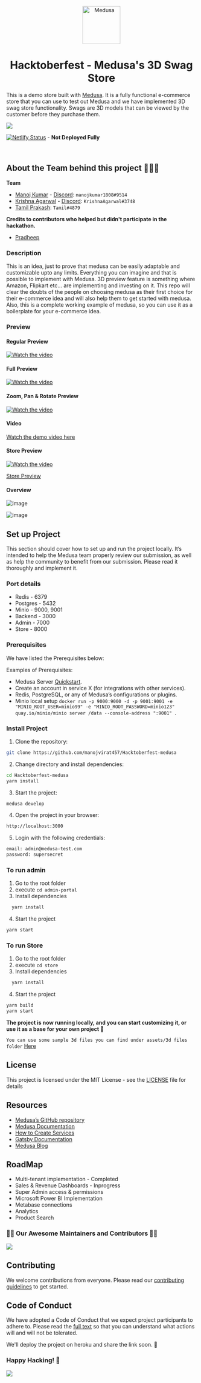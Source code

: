 <p align="center"> 
  <a href="https://www.medusa-commerce.com"> 
    <img alt="Medusa" src="https://user-images.githubusercontent.com/7554214/153162406-bf8fd16f-aa98-4604-b87b-e13ab4baf604.png" width="100" />
  </a>
</p>
<h1 align="center">
Hacktoberfest - Medusa's 3D Swag Store
</h1>

<p align="center">

This is a demo store built with [Medusa](https://www.medusajs.com). It is a fully functional e-commerce store that you can use to test out Medusa and we have implemented 3D swag store functionality. Swags are 3D models that can be viewed by the customer before they purchase them.
</p>

<img src= "assets/Cover.png">

<br>

[![Netlify Status](https://api.netlify.com/api/v1/badges/6ca08976-104d-49d1-b1fb-2381b61ac51c/deploy-status)](https://app.netlify.com/sites/medusa-hackathon/deploys) - **Not Deployed Fully**

<br>

## About the Team behind this project 👨🏻‍💻

**Team**

- [Manoj Kumar](https://github.com/manojvirat457) - [Discord](https://discordapp.com/users/930392488643031050): `manojkumar1808#9514`
- [Krishna Agarwal](https://github.com/MrKrishnaAgarwal) - [Discord](https://discordapp.com/users/983949353171447838): `KrishnaAgarwal#3748`
- [Tamil Prakash](https://github.com/TamilPrakash-S): `Tamil#4879`

**Credits to contributors who helped but didn't participate in the hackathon.**

- [Pradheep](https://github.com/iamdheep)


### Description

This is an idea, just to prove that medusa can be easily adaptable and customizable upto any limits. Everything you can imagine and that is possible to implement with Medusa. 3D preview feature is something where Amazon, Flipkart etc... are implementing and investing on it. This repo will clear the doubts of the people on choosing medusa as their first choice for their e-commerce idea and will also help them to get started with medusa.
Also, this is a complete working example of medusa, so you can use it as a boilerplate for your e-commerce idea.

### Preview

#### Regular Preview
[![Watch the video](https://github.com/manojvirat457/Hacktoberfest-medusa/blob/main/assets/thumbnail.png)](https://github.com/manojvirat457/Hacktoberfest-medusa/blob/main/assets/admin.mp4)

#### Full Preview
[![Watch the video](https://github.com/manojvirat457/Hacktoberfest-medusa/blob/main/assets/thumb2.png)](https://github.com/manojvirat457/Hacktoberfest-medusa/blob/main/assets/admin.mp4)

#### Zoom, Pan & Rotate Preview 
[![Watch the video](https://github.com/manojvirat457/Hacktoberfest-medusa/blob/main/assets/thub3.png)](https://github.com/manojvirat457/Hacktoberfest-medusa/blob/main/assets/admin.mp4)

#### Video

[Watch the demo video here](https://github.com/manojvirat457/Hacktoberfest-medusa/blob/main/assets/admin.mp4)

#### Store Preview

[![Watch the video](https://github.com/manojvirat457/Medusa-3D-Swag-Store/blob/main/assets/store.png)](https://clipchamp.com/watch/QePScELklT9)


[Store Preview](https://clipchamp.com/watch/QePScELklT9)

#### Overview

![image](https://user-images.githubusercontent.com/100597998/194545519-7b7b5db4-657f-4f55-9aca-eef5a121a5ae.png)


![image](https://user-images.githubusercontent.com/100597998/194545593-8a1e931d-7ea6-4268-b10d-c50a9e2784d1.png)

## Set up Project

This section should cover how to set up and run the project locally. It’s intended to help the Medusa team properly review our submission, as well as help the community to benefit from our submission. Please read it thoroughly and implement it.

### Port details
 - Redis - 6379
 - Postgres - 5432
 - Minio - 9000, 9001
 - Backend - 3000
 - Admin - 7000
 - Store - 8000

### Prerequisites

We have listed the Prerequisites below:

Examples of Prerequisites:

- Medusa Server [Quickstart](https://docs.medusajs.com/quickstart/quick-start).
- Create an account in service X (for integrations with other services).
- Redis, PostgreSQL, or any of Medusa’s configurations or plugins.
- Minio local setup `docker run -p 9000:9000 -d -p 9001:9001 -e "MINIO_ROOT_USER=minio99" -e "MINIO_ROOT_PASSWORD=minio123" quay.io/minio/minio server /data --console-address ":9001"
`.

### Install Project

1. Clone the repository:

```bash
git clone https://github.com/manojvirat457/Hacktoberfest-medusa
```

2. Change directory and install dependencies:

```bash
cd Hacktoberfest-medusa
yarn install
```

3. Start the project:

```bash
medusa develop
```
4. Open the project in your browser:

```bash
http://localhost:3000
```

5. Login with the following credentials:

```bash
email: admin@medusa-test.com
password: supersecret
```

### To run admin
1. Go to the root folder
2. execute `cd admin-portal`
3. Install dependencies 
```bash
  yarn install
```
4. Start the project
```bash
yarn start
```

### To run Store
1. Go to the root folder
2. execute `cd store`
3. Install dependencies 
```bash
  yarn install
```
4. Start the project
```bash
yarn build
yarn start
```

**The project is now running locally, and you can start customizing it, or use it as a base for your own project 🎉**

`You can use some sample 3d files you can find under assets/3d files folder` [Here](https://github.com/manojvirat457/Medusa-3D-Swag-Store/tree/main/assets/3d%20files)

## License

This project is licensed under the MIT License - see the [LICENSE](/LICENSE) file for details

## Resources
- [Medusa’s GitHub repository](https://github.com/medusajs/medusa)
- [Medusa Documentation](https://docs.medusajs.com)
- [How to Create Services](https://docs.medusajs.com/advanced/backend/services/create-service)
- [Gatsby Documentation](https://www.gatsbyjs.com/docs)
- [Medusa Blog](https://medusajs.com/blog)


## RoadMap
- Multi-tenant implementation - Completed
- Sales & Revenue Dashboards - Inprogress
- Super Admin access & permissions
- Microsoft Power BI Implementation
- Metabase connections
- Analytics
- Product Search

### 👨‍💻 Our Awesome Maintainers and Contributors 👩‍💻

<a href="https://github.com/manojvirat457/Hacktoberfest-medusa/graphs/contributors">
  <img src="https://contrib.rocks/image?repo=manojvirat457/Medusa-3D-Swag-Store" />
</a>

## Contributing

We welcome contributions from everyone. Please read our [contributing guidelines](/CONTRIBUTING.md) to get started.

## Code of Conduct

We have adopted a Code of Conduct that we expect project participants to adhere to. Please read the [full text](/CODE_OF_CONDUCT.md) so that you can understand what actions will and will not be tolerated.

We'll deploy the project on heroku and share the link soon. 🚀

### Happy Hacking! 🎃

<img src= "https://github.com/manojvirat457/Medusa-3D-Swag-Store/blob/main/assets/Cover%20Template.png" />

